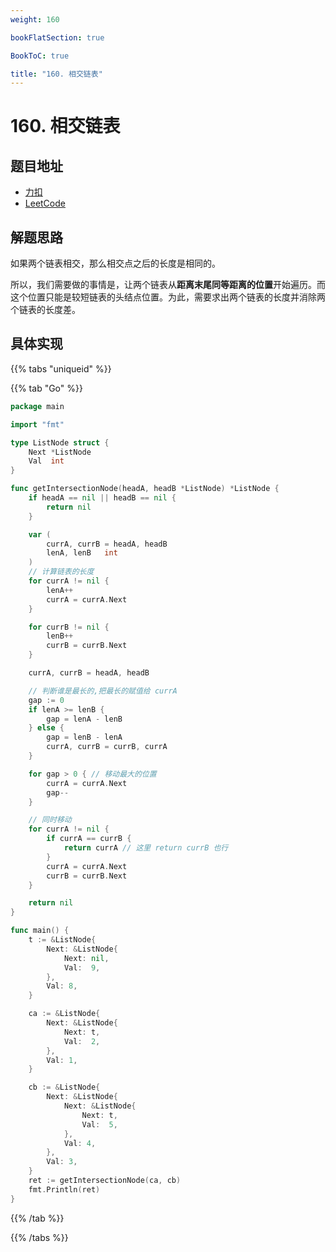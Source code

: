 ```yaml
---
weight: 160

bookFlatSection: true

BookToC: true

title: "160. 相交链表"
---
```


# 160. 相交链表

## 题目地址

+ [力扣](https://leetcode.cn/problems/intersection-of-two-linked-lists/)
+ [LeetCode](https://leetcode.com/problems/intersection-of-two-linked-lists/)

## 解题思路

如果两个链表相交，那么相交点之后的长度是相同的。

所以，我们需要做的事情是，让两个链表从**距离末尾同等距离的位置**开始遍历。而这个位置只能是较短链表的头结点位置。为此，需要求出两个链表的长度并消除两个链表的长度差。

## 具体实现

{{% tabs "uniqueid" %}}

{{% tab "Go" %}}

```go
package main

import "fmt"

type ListNode struct {
	Next *ListNode
	Val  int
}

func getIntersectionNode(headA, headB *ListNode) *ListNode {
	if headA == nil || headB == nil {
		return nil
	}

	var (
		currA, currB = headA, headB
		lenA, lenB   int
	)
	// 计算链表的长度
	for currA != nil {
		lenA++
		currA = currA.Next
	}

	for currB != nil {
		lenB++
		currB = currB.Next
	}

	currA, currB = headA, headB

	// 判断谁是最长的,把最长的赋值给 currA
	gap := 0
	if lenA >= lenB {
		gap = lenA - lenB
	} else {
		gap = lenB - lenA
		currA, currB = currB, currA
	}

	for gap > 0 { // 移动最大的位置
		currA = currA.Next
		gap--
	}

	// 同时移动
	for currA != nil {
		if currA == currB {
			return currA // 这里 return currB 也行
		}
		currA = currA.Next
		currB = currB.Next
	}

	return nil
}

func main() {
	t := &ListNode{
		Next: &ListNode{
			Next: nil,
			Val:  9,
		},
		Val: 8,
	}

	ca := &ListNode{
		Next: &ListNode{
			Next: t,
			Val:  2,
		},
		Val: 1,
	}

	cb := &ListNode{
		Next: &ListNode{
			Next: &ListNode{
				Next: t,
				Val:  5,
			},
			Val: 4,
		},
		Val: 3,
	}
	ret := getIntersectionNode(ca, cb)
	fmt.Println(ret)
}

```
{{% /tab  %}}

{{% /tabs  %}}
